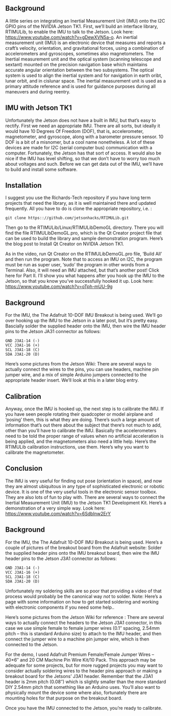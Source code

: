 ## Background

A little series on integrating an Inertial Measurement Unit (IMU) onto the I2C GPIO pins of the NVIDIA Jetson TK1. First, we’ll build an interface library, RTIMULib, to enable the IMU to talk to the Jetson. Look here: https://www.youtube.com/watch?v=gDewXVN5a-o. 
An inertial measurement unit (IMU) is an electronic device that measures and reports a craft’s velocity, orientation, and gravitational forces, using a combination of accelerometers and gyroscopes, sometimes also magnetometers.
The Inertial measurement unit and the optical system (scanning telescope and sextant) mounted on the precision navigation base which maintains accurate angular orientation between the two subsystems. The optical system is used to align the inertial system and for navigation in earth oribt, lunar orbit, and in cislunar space. The inertial measurement unit is used as a primary attitude reference and is used for guidance purposes during all maneuvers and during reentry.

## IMU with Jetson TK1
Unfortunately the Jetson does not have a built in IMU, but that’s easy to rectify. First we need an appropriate IMU. There are all sorts, but ideally it would have 10 Degrees Of Freedom (DOF), that is, accelerometer, magnetometer, and gyroscope, along with a barometer pressure sensor. 10 DOF is a bit of a misnomer, but a cool name nonetheless. A lot of these devices are made for I2C (serial computer bus) communication with a computer. Fortunately, the Jetson has that sort of access. It would also be nice if the IMU has level shifting, so that we don’t have to worry too much about voltages and such. Before we can get data out of the IMU, we’ll have to build and install some software. 
 
## Installation
I suggest you use the Richards-Tech repository if you have long term projects that need the library, as it is well maintained there and updated frequently. All you have to do is clone the appropriate repository, i.e. :
```
git clone https:://github.com/jetsonhacks/RTIMULib.git
```
Then go to the RTIMULib/Linux/RTIMULibDemoGL directory. There you will find the file RTIMULibDemoGL.pro, which is the Qt Creator project file that can be used to build the library and sample demonstration program. Here’s the blog post to Install Qt Creator on NVIDIA Jetson TK1.

As in the video, run Qt Creator on the RTIMULibDemoGL.pro file, ‘Build All’ and then run the program. Note that to access an IMU on I2C, the program must be run as super user, ‘sudo’ the program in other words from a Terminal. Also, it will need an IMU attached, but that’s another post! Click here for Part II.
I’ll show you what happens after you hook up the IMU to the Jetson, so that you know you’ve successfully hooked it up. Look here: https://www.youtube.com/watch?v=oTph-mUU-9g
## Background
For the IMU, the The Adafruit 10-DOF IMU Breakout is being used. We’ll go over hooking up the IMU to the Jetson in a later post, but it’s pretty easy. Bascially solder the supplied header onto the IMU, then wire the IMU header pins to the Jetson JA31 connector as follows:
```
GND J3A1-14 (-)
VCC J3A1-16 (+)
SCL J3A1-18 (C)
SDA J3A1-20 (D)
```
Here’s some pictures from the Jetson Wiki:
There are several ways to actually connect the wires to the pins, you can use headers, machine pin jumper wire, and a mix of simple Arduino jumpers connected to the appropriate header insert. We’ll look at this in a later blog entry.

## Calibration
Anyway, once the IMU is hooked up, the next step is to calibrate the IMU. If you have seen people rotating their quadcopter or model airplane and ‘posing’ them, this is what they are doing. There’s such a large amount of information that’s out there about the subject that there’s not much to add, other than you’ll have to calibrate the IMU. Basically the accelerometers need to be told the proper range of values when no artificial acceleration is being applied, and the magnetometers also need a little help. Here’s the RTIMULib calibration instructions, use them. Here’s why you want to calibrate the magnetometer.

## Conclusion
The IMU is very useful for finding out pose (orientation in space), and now they are almost ubiquitous in any type of sophisticated electronic or robotic device. It is one of the very useful tools in the electronic sensor toolbox. They are also lots of fun to play with. 
There are several ways to connect the Inertial Measurement Unit (IMU) to the Jetson TK1 Development Kit. Here’s a demonstration of a very simple way. Look here: https://www.youtube.com/watch?v=6SdbInw2ErY
## Background
For the IMU, the The Adafruit 10-DOF IMU Breakout is being used. Here’s a couple of pictures of the breakout board from the Adafruit website:
Solder the supplied header pins onto the IMU breakout board, then wire the IMU header pins to the Jetson J3A1 connector as follows:
```
GND J3A1-14 (-)
VCC J3A1-16 (+)
SCL J3A1-18 (C)
SDA J3A1-20 (D)
```
Unfortunately my soldering skills are so poor that providing a video of that process would probably be the canonical way *not* to solder. Note: Here’s a page with some information on how to get started soldering and working with electronic components if you need some help..

Here’s some pictures from the Jetson Wiki for reference :
There are several ways to actually connect the headers to the Jetson J3A1 connector, in this case we use simple female to female jumper wires (0.1″ spacing, 2.54mm pitch – this is standard Arduino size) to attach to the IMU header, and then connect the jumper wire to a machine pin jumper wire, which is then connected to the Jetson.

For the demo, I used Adafruit Premium Female/Female Jumper Wires – 40×6″ and 20 CM Machine Pin Wire Kit/10 Pack. This approach may be adequate for some projects, but for more rugged projects you may want to consider actually soldering wires to the header pins approach or making a breakout board for the Jetsons’ J3A1 header. Remember that the J3A1 header is 2mm pitch (0.08″) which is slightly smaller than the more standard DIY 2.54mm pitch that something like an Arduino uses. You’ll also want to physically mount the device some where also, fortunately there are mounting holes for that purpose on the breakout board.

Once you have the IMU connected to the Jetson, you’re ready to calibrate.
